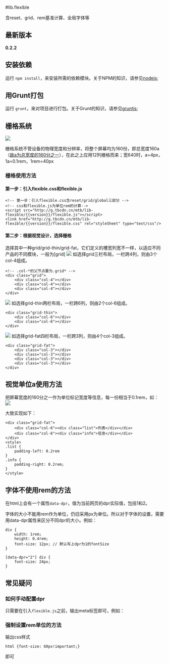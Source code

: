#lib.flexible

含reset、grid、rem基准计算、全局字体等

## 最新版本

**0.2.2**

## 安装依赖

运行 `npm install`，来安装所需的依赖模块。关于NPM的知识，请参见[nodejs](http://nodejs.org/);

## 用Grunt打包

运行 `grunt`，来对项目进行打包。关于Grunt的知识，请参见[gruntjs](http://gruntjs.com/);

## 栅格系统
![](http://gtms01.alicdn.com/tps/i1/T16vvjFMVXXXcxUGDM-687-343.png)

栅格系统不管设备的物理宽度和分辨率，将整个屏幕均为160份，即总宽度160a（[故a为总宽度的160分之一](http://gitlab.alibaba-inc.com/mtb/lib-tbm/wikis/unit-a)），在此之上应用12列栅格而来；宽640时，a=4px，1a=0.1rem，1rem=40px


### 栅格使用方法

#### 第一步：引入flexible.css和flexible.js
    
    <!-- 第一步：引入flexible.css含reset/grid/global三部分 -->
    <!-- css和flexible.js为单位rem的计算-->
    <script src="http://g.tbcdn.cn/mtb/lib-flexible/{{version}}/flexible.js"></script>
    <link href="http://g.tbcdn.cn/mtb/lib-flexible/{{version}}/flexible.css" rel="styleSheet" type="text/css"/>
    

#### 第二步：根据视觉设计，选择栅格

选择其中一种grid/grid-thin/grid-fat，它们定义的槽宽列宽不一样，以适应不同产品的不同模块，一般为[grid]
![](http://gtms02.alicdn.com/tps/i2/T1IJq.FPlbXXbk1_b6-471-42.png)
如选择grid三栏布局，一栏跨4列，则由3个col-4组成。

    <!-- .col-*的父节点要为.grid* -->
    <div class="grid">
        <div class="col-4"></div>
        <div class="col-4"></div>
        <div class="col-4"></div>
    </div>

![](http://gtms03.alicdn.com/tps/i3/T1qP6dFS8XXXbhtPf9-479-45.png)
如选择grid-thin两栏布局，一栏跨6列，则由2个col-6组成。

    <div class="grid-thin">
        <div class="col-6"></div>
        <div class="col-6"></div>
    </div>

![](http://gtms02.alicdn.com/tps/i2/TB1_b6iFFXXXXaPXXXXR7aVSVXX-455-40.png)
如选择grid-fat四栏布局，一栏跨3列，则由4个col-3组成。

    <div class="grid-fat">
        <div class="col-3"></div>
        <div class="col-3"></div>
        <div class="col-3"></div>
        <div class="col-3"></div>
    </div>


## 视觉单位a使用方法

把屏幕宽度的160分之一作为单位标记宽度等信息，每一份相当于0.1rem，如：
![](http://gtms02.alicdn.com/tps/i2/T1QyYjFPNXXXbAvxbX-665-131.png)

大致实现如下：

    <div class="grid-fat">
        <div class="col-6"><div class="list">列表</div></div>
        <div class="col-6"><div class="info">信息</div></div>
    </div>
    <style>
    .list {
        padding-left: 0.2rem
    }
    .info {
        padding-right: 0.2rem;
    }
    </style>

## 字体不使用rem的方法

在html上会有一个属性`data-dpr`，值为当前网页的dpr实际值，包括1和2。

字体的大小不能用rem作为单位，仍旧采用px为单位。所以对于字体的设置，需要用data-dpr属性来区分不同dpr的大小。例如：

    div {
        width: 1rem; 
        height: 0.4rem;
        font-size: 12px; // 默认写上dpr为1的fontSize
    }
    
    [data-dpr="2"] div {
        font-size: 24px;
    }

## 常见疑问

### 如何手动配置dpr

只需要在引入`flexible.js`之前，输出meta标签即可，例如：

<meta name="flexible" content="initial-dpr=2" />
<script src="http://g.tbcdn.cn/mtb/lib-flexible/{{version}}/flexible.js"></script>

### 强制设置rem单位的方法

输出css样式

    html {font-size: 60px!important;}

即可
